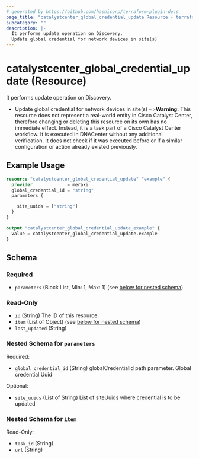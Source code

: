 ```yaml
---
# generated by https://github.com/hashicorp/terraform-plugin-docs
page_title: "catalystcenter_global_credential_update Resource - terraform-provider-catalystcenter"
subcategory: ""
description: |-
  It performs update operation on Discovery.
  Update global credential for network devices in site(s)
---
```


# catalystcenter_global_credential_update (Resource)

It performs update operation on Discovery.

- Update global credential for network devices in site(s)
~>**Warning:**
This resource does not represent a real-world entity in Cisco Catalyst Center, therefore changing or deleting this resource on its own has no immediate effect.
Instead, it is a task part of a Cisco Catalyst Center workflow. It is executed in DNACenter without any additional verification. It does not check if it was executed before or if a similar configuration or action already existed previously.

## Example Usage

```terraform
resource "catalystcenter_global_credential_update" "example" {
  provider             = meraki
  global_credential_id = "string"
  parameters {

    site_uuids = ["string"]
  }
}

output "catalystcenter_global_credential_update_example" {
  value = catalystcenter_global_credential_update.example
}
```

<!-- schema generated by tfplugindocs -->
## Schema

### Required

- `parameters` (Block List, Min: 1, Max: 1) (see [below for nested schema](#nestedblock--parameters))

### Read-Only

- `id` (String) The ID of this resource.
- `item` (List of Object) (see [below for nested schema](#nestedatt--item))
- `last_updated` (String)

<a id="nestedblock--parameters"></a>
### Nested Schema for `parameters`

Required:

- `global_credential_id` (String) globalCredentialId path parameter. Global credential Uuid

Optional:

- `site_uuids` (List of String) List of siteUuids where credential is to be updated


<a id="nestedatt--item"></a>
### Nested Schema for `item`

Read-Only:

- `task_id` (String)
- `url` (String)
